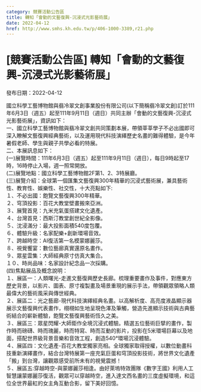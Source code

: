 ```yaml
---
category: 競賽活動公告區
title: 轉知「會動的文藝復興-沉浸式光影藝術展」
date: 2022-04-12
href: http://www.smhs.kh.edu.tw/p/406-1000-3389,r21.php
---
```


# [競賽活動公告區] 轉知「會動的文藝復興-沉浸式光影藝術展」

發布日期：2022-04-12

國立科學工藝博物館與翡冷翠文創事業股份有限公司(以下簡稱翡冷翠文創)訂於111年6月3日（週五）起至111年9月11日（週日）共同主辦「會動的文藝復興-沉浸式光影藝術展」，資訊如下：  
一、國立科學工藝博物館與翡冷翠文創共同策劃本展，帶領莘莘學子不必出國即可深入瞭解文藝復興經典藝術，以及運用現代科技演繹歷史名畫的難得體驗，是今年暑假老師、學生與親子共學必看的特展。  
二、本展訊息如下：  
(一)展覽時間：111年6月3日（週五）起至111年9月11日（週日），每日9時起至17時，16時停止入場，週一照常開放。  
(二)展覽地點：國立科學工藝博物館2F第1、2、3特展廳。  
(三)展覽介紹：全球第一個匯集文藝復興300年精華的沉浸式藝術展，兼具藝術性、教育性、娛樂性、社交性，十大亮點如下:  
１、不必出國：飽覽文藝復興300年精華。  
２、穹頂投影：百花大教堂壁畫搬來亞洲。  
３、展覽首見：九米充氣蛋搭建文化遺產。  
４、台灣首見：西斯汀教堂創世紀全影像。  
５、沈浸滿分：最大投影面積540度包覆。  
６、體驗升級：名家配樂+創新環場音效。  
７、跨越時空：AI復活第一名模蒙娜麗莎。  
８、視覺饗宴：數位藝廊真實還原名畫作。  
９、眾星雲集：大師經典原寸仿真大集合。  
１０、時尚品味：名家設計紀念品一次採購。  
(四)焦點展品及概念說明：  
１、展區一：人類曙光-走進文藝復興歷史長廊。梳理重要畫作及事件，對應東方歷史背景，以影片、圖表、原寸複製畫及場景重現的展示手法，帶領觀眾領略人類最偉大的藝術風采與傳世經典。  
２、展區二：光之藝廊-現代科技演繹經典名畫。以高解析度、高亮度液晶顯示器展示文藝復興代表畫作，栩栩如生地呈現色澤及筆觸，營造先進顯示技術與古典藝術結合的嶄新體驗，飽覽文藝復興藝術恆久之美。  
３、展區三：眾星閃耀-大師鉅作全境沉浸式體驗。精選五位藝術巨擘的畫作，製作時而磅礴、時而瑰麗，時而特寫、時而互動的影片，投影在5米環場巨幕以及地面，搭配世界級背景音樂和音效工程，創造540°環場沉浸體驗。  
４、展區四：文化遺產-百花大教堂獨家亮相。全球獨家取得授權，以數位動畫科技重新演繹畫作，結合台灣特展第一座充氣巨蛋和穹頂投影技術，將世界文化遺產「搬」到台灣，讓觀眾感受前所未有的視覺震撼！  
５、展區五:穿越時空-與蒙娜麗莎相逢。由好萊塢特效團隊《數字王國》利用人工智慧讓蒙娜麗莎復活，觀眾可以穿越時空，進入達文西名畫的三度虛擬環境，和這位全世界最紅的女主角互動合影，留下美好回憶。

